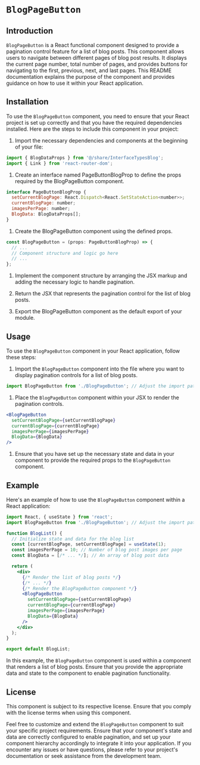 # `BlogPageButton`

## Introduction
`BlogPageButton` is a React functional component designed to provide a pagination control feature for a list of blog posts. This component allows users to navigate between different pages of blog post results. It displays the current page number, total number of pages, and provides buttons for navigating to the first, previous, next, and last pages. This README documentation explains the purpose of the component and provides guidance on how to use it within your React application.

## Installation
To use the `BlogPageButton` component, you need to ensure that your React project is set up correctly and that you have the required dependencies installed. Here are the steps to include this component in your project:

1) Import the necessary dependencies and components at the beginning of your file:

```jsx
import { BlogDataProps } from '@/share/InterfaceTypesBlog';
import { Link } from 'react-router-dom';

```

1) Create an interface named PageButtonBlogProp to define the props required by the BlogPageButton component.

```jsx
interface PageButtonBlogProp {
  setCurrentBlogPage: React.Dispatch<React.SetStateAction<number>>;
  currentBlogPage: number;
  imagesPerPage: number;
  BlogData: BlogDataProps[];
}
```

1) Create the BlogPageButton component using the defined props.

```jsx
const BlogPageButton = (props: PageButtonBlogProp) => {
  // ...
  // Component structure and logic go here
  // ...
};
```
1) Implement the component structure by arranging the JSX markup and adding the necessary logic to handle pagination.

2) Return the JSX that represents the pagination control for the list of blog posts.

3) Export the BlogPageButton component as the default export of your module.

## Usage
To use the `BlogPageButton` component in your React application, follow these steps:

1) Import the `BlogPageButton` component into the file where you want to display pagination controls for a list of blog posts.

```jsx
import BlogPageButton from './BlogPageButton'; // Adjust the import path as needed

```

1) Place the `BlogPageButton` component within your JSX to render the pagination controls.

```jsx
<BlogPageButton
  setCurrentBlogPage={setCurrentBlogPage}
  currentBlogPage={currentBlogPage}
  imagesPerPage={imagesPerPage}
  BlogData={BlogData}
/>
```
1) Ensure that you have set up the necessary state and data in your component to provide the required props to the `BlogPageButton` component.

## Example
Here's an example of how to use the `BlogPageButton` component within a React application:

```jsx
import React, { useState } from 'react';
import BlogPageButton from './BlogPageButton'; // Adjust the import path as needed

function BlogList() {
  // Initialize state and data for the blog list
  const [currentBlogPage, setCurrentBlogPage] = useState(1);
  const imagesPerPage = 10; // Number of blog post images per page
  const BlogData = [/* ... */]; // An array of blog post data

  return (
    <div>
      {/* Render the list of blog posts */}
      {/* ... */}
      {/* Render the BlogPageButton component */}
      <BlogPageButton
        setCurrentBlogPage={setCurrentBlogPage}
        currentBlogPage={currentBlogPage}
        imagesPerPage={imagesPerPage}
        BlogData={BlogData}
      />
    </div>
  );
}

export default BlogList;

```

In this example, the `BlogPageButton` component is used within a component that renders a list of blog posts. Ensure that you provide the appropriate data and state to the component to enable pagination functionality.

## License
This component is subject to its respective license. Ensure that you comply with the license terms when using this component.

Feel free to customize and extend the `BlogPageButton` component to suit your specific project requirements. Ensure that your component's state and data are correctly configured to enable pagination, and set up your component hierarchy accordingly to integrate it into your application. If you encounter any issues or have questions, please refer to your project's documentation or seek assistance from the development team.